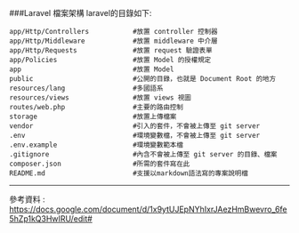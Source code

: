 ###Laravel 檔案架構
laravel的目錄如下:
````
app/Http/Controllers           #放置 controller 控制器
app/Http/Middleware            #放置 middleware 中介層
app/Http/Requests              #放置 request 驗證表單
app/Policies                   #放置 Model 的授權規定
app                            #放置 Model
public                         #公開的目錄，也就是 Document Root 的地方
resources/lang                 #多國語系
resources/views                #放置 views 視圖
routes/web.php                 #主要的路由控制
storage                        #放置上傳檔案
vendor                         #引入的套件，不會被上傳至 git server
.env                           #環境變數檔，不會被上傳至 git server
.env.example                   #環境變數範本檔
.gitignore                     #內含不會被上傳至 git server 的目錄、檔案
composer.json                  #所需的套件寫在此
README.md                      #支援以markdown語法寫的專案說明檔
````

- - -
參考資料 : https://docs.google.com/document/d/1x9ytUJEpNYhIxrJAezHmBwevro_6fe5hZp1kQ3HwIRU/edit#